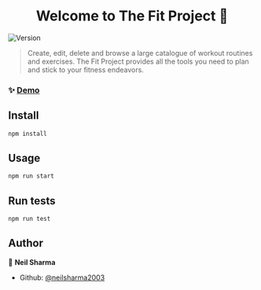 <h1 align="center">Welcome to The Fit Project 👋</h1>
<p>
  <img alt="Version" src="https://img.shields.io/badge/version-1.0.0-blue.svg?cacheSeconds=2592000" />
  <a href="#" target="_blank">
  </a>
</p>

> Create, edit, delete and browse a large catalogue of workout routines and exercises. The Fit Project provides all the tools you need to plan and stick to your fitness endeavors. 

### ✨ [Demo](https://thefitproject.herokuapp.com)

## Install

```sh
npm install
```

## Usage

```sh
npm run start
```

## Run tests

```sh
npm run test
```

## Author

👤 **Neil Sharma**

* Github: [@neilsharma2003](https://github.com/neilsharma2003)

